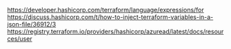 https://developer.hashicorp.com/terraform/language/expressions/for
https://discuss.hashicorp.com/t/how-to-inject-terraform-variables-in-a-json-file/36912/3
https://registry.terraform.io/providers/hashicorp/azuread/latest/docs/resources/user